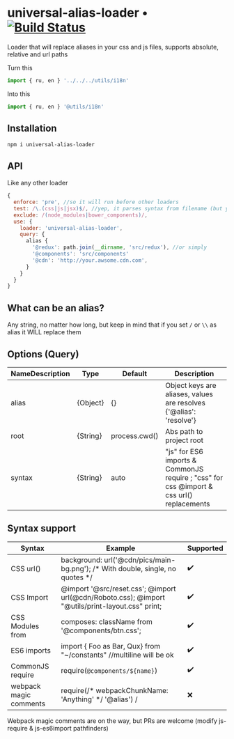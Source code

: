 # universal-alias-loader • [![Build Status](https://travis-ci.org/VsevolodTrofimov/universal-alias-loader.svg?branch=master)](https://travis-ci.org/VsevolodTrofimov/universal-alias-loader)
Loader that will replace aliases in your css and js files, supports absolute, relative and url paths

Turn this
```javascript
import { ru, en } '../../../utils/i18n'
```

Into this
```javascript
import { ru, en } '@utils/i18n'
```

## Installation
```bash
npm i universal-alias-loader
```

## API
Like any other loader
```javascript
{
  enforce: 'pre', //so it will run before other loaders
  test: /\.(css|js|jsx)$/, //yep, it parses syntax from filename (but you can set syntax yourself)
  exclude: /(node_modules|bower_components)/,
  use: {
    loader: 'universal-alias-loader',  
    query: {
      alias {
        '@redux': path.join(__dirname, 'src/redux'), //or simply
        '@components': 'src/components'
        '@cdn': 'http://your.awsome.cdn.com',
      }
    }
  }
}
```

## What can be an alias?
Any string, no matter how long, but keep in mind that if you set `/` or `\\` as alias it WILL replace them


## Options (Query)
| NameDescription | Type     | Default       | Description                                                                                                      |
|-----------------|----------|---------------|------------------------------------------------------------------------------------------------------------------|
| alias           | {Object} | {}            | Object keys are aliases, values are resolves {'@alias': 'resolve'}                                               |
| root            | {String} | process.cwd() | Abs path to project root                                                                                         |
| syntax          | {String} | auto          | "js" for ES6 imports & CommonJS require ; "css" for css @import & css url() replacements |

## Syntax support
| Syntax                 | Example                                                                                            | Supported          |
|------------------------|----------------------------------------------------------------------------------------------------|--------------------|
| CSS url()              | background: url('@cdn/pics/main-bg.png'); /* With double, single, no quotes */                     | :heavy_check_mark: |
| CSS Import             | @import '@src/reset.css'; @import url(@cdn/Roboto.css); @import "@utils/print-layout.css" print;   | :heavy_check_mark: |
| CSS Modules from       | composes: className from '@components/btn.css';                                                    | :heavy_check_mark: |
| ES6 imports            | import {   Foo as Bar, Qux} from "~/constants" //multiline will be ok                              | :heavy_check_mark: |
| CommonJS require       | require(`@components/${name}`)                                                                     | :heavy_check_mark: |
| webpack magic comments | require(/* webpackChunkName: 'Anything' */ '@alias') /                                             | :x:                |

Webpack magic comments are on the way, but PRs are welcome (modify js-require & js-es6import pathfinders)
